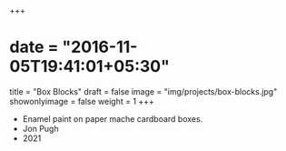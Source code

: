 +++
# date = "2016-11-05T19:41:01+05:30"
title = "Box Blocks"
draft = false
image = "img/projects/box-blocks.jpg"
showonlyimage = false
weight = 1
+++

- Enamel paint on paper mache cardboard boxes.
- Jon Pugh
- 2021